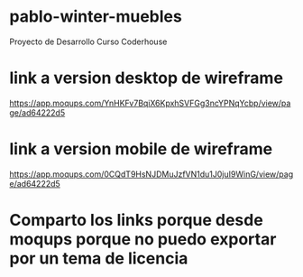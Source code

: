 # pablo-winter-muebles
Proyecto de Desarrollo Curso Coderhouse
# link a version desktop de wireframe
https://app.moqups.com/YnHKFv7BqiX6KpxhSVFGg3ncYPNqYcbp/view/page/ad64222d5
# link a version mobile de wireframe
https://app.moqups.com/0CQdT9HsNJDMuJzfVN1du1J0juI9WinG/view/page/ad64222d5
# Comparto los links porque desde moqups porque no puedo exportar por un tema de licencia